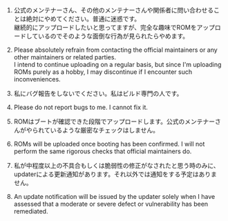 1. 公式のメンテナーさん、その他のメンテナーさんや関係者に問い合わせることは絶対にやめてください。普通に迷惑です。  
継続的にアップロードしたいと思ってますが、完全な趣味でROMをアップロードしているのでそのような面倒な行為が見られたらやめます。  
1. Please absolutely refrain from contacting the official maintainers or any other maintainers or related parties.  
  I intend to continue uploading on a regular basis, but since I'm uploading ROMs purely as a hobby, I may discontinue if I encounter such inconveniences.  
  
2. 私にバグ報告をしないでください。私はビルド専門の人です。  
2. Please do not report bugs to me. I cannot fix it.  
  
3. ROMはブートが確認できた段階でアップロードします。公式のメンテナーさんがやられているような厳密なチェックはしません。  
3. ROMs will be uploaded once booting has been confirmed. I will not perform the same rigorous checks that official maintainers do.  
  
4. 私が中程度以上の不具合もしくは脆弱性の修正がなされたと思う時のみに、updaterによる更新通知があります。それ以外では通知をする予定はありません。  
4. An update notification will be issued by the updater solely when I have assessed that a moderate or severe defect or vulnerability has been remediated.  
